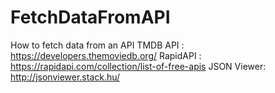 # FetchDataFromAPI
How to fetch data from an API
TMDB API : https://developers.themoviedb.org/ 
RapidAPI : https://rapidapi.com/collection/list-of-free-apis 
JSON Viewer: http://jsonviewer.stack.hu/
